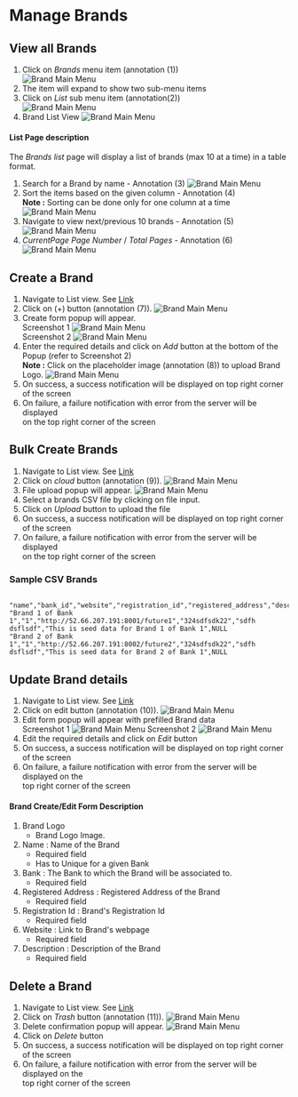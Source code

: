 # Manage Brands

## View all Brands
1. Click on _Brands_ menu item (annotation (1))  
![Brand Main Menu](/documentation/images/bank/brands/viewall1.png)
2. The item will expand to show two sub-menu items
3. Click on _List_ sub menu item (annotation(2))  
![Brand Main Menu](/documentation/images/bank/brands/viewall2.png)
4. Brand List View
![Brand Main Menu](/documentation/images/bank/brands/listview1.png)

#### List Page description

The _Brands list_ page will display a list of brands (max 10 at a time) in a table format.

1. Search for a Brand by name  - Annotation (3)
![Brand Main Menu](/documentation/images/bank/brands/listview2.png)
2. Sort the items based on the given column - Annotation (4)  
**Note :** Sorting can be done only for one column at a time
![Brand Main Menu](/documentation/images/bank/brands/listview3.png)
3. Navigate to view next/previous 10 brands - Annotation (5)
![Brand Main Menu](/documentation/images/bank/brands/listview4.png)
4. _CurrentPage Page Number_ / _Total Pages_ - Annotation (6)
![Brand Main Menu](/documentation/images/bank/brands/listview5.png)

## Create a Brand

1. Navigate to List view. See [Link](#view-all-brands)
2. Click on (+) button (annotation (7)).
![Brand Main Menu](/documentation/images/bank/brands/createview1.png)
3. Create form popup will appear.  
Screenshot 1
![Brand Main Menu](/documentation/images/bank/brands/createview2.png)  
Screenshot 2
![Brand Main Menu](/documentation/images/bank/brands/createview3.png)
4. Enter the required details and click on _Add_ button at the bottom of the Popup (refer to Screenshot 2)  
**Note :** Click on the placeholder image (annotation (8)) to upload Brand Logo.
![Brand Main Menu](/documentation/images/bank/brands/createview4.png)
5. On success, a success notification will be displayed on top right corner of the screen
6. On failure, a failure notification with error from the server will be displayed  
on the top right corner of the screen

## Bulk Create Brands

1. Navigate to List view. See [Link](#view-all-brands)
2. Click on _cloud_ button (annotation (9)).
![Brand Main Menu](/documentation/images/bank/brands/bulkcreateview1.png)
3. File upload popup will appear.
![Brand Main Menu](/documentation/images/bank/brands/bulkcreateview2.png)
3. Select a brands CSV file by clicking on file input.
4. Click on _Upload_ button to upload the file
5. On success, a success notification will be displayed on top right corner of the screen
6. On failure, a failure notification with error from the server will be displayed  
on the top right corner of the screen

### Sample CSV Brands

```

"name","bank_id","website","registration_id","registered_address","description","logo"
"Brand 1 of Bank 1","1","http://52.66.207.191:8001/future1","324sdfsdk22","sdfh dsflsdf","This is seed data for Brand 1 of Bank 1",NULL
"Brand 2 of Bank 1","1","http://52.66.207.191:8002/future2","324sdfsdk22","sdfh dsflsdf","This is seed data for Brand 2 of Bank 1",NULL

```


## Update Brand details

1. Navigate to List view. See [Link](#view-all-brands)
2. Click on edit button (annotation (10)).
![Brand Main Menu](/documentation/images/bank/brands/updateview1.png)
3. Edit form popup will appear with prefilled Brand data  
Screenshot 1
![Brand Main Menu](/documentation/images/bank/brands/updateview2.png)
Screenshot 2
![Brand Main Menu](/documentation/images/bank/brands/updateview3.png)
4. Edit the required details and click on _Edit_ button
5. On success, a success notification will be displayed on top right corner of the screen
6. On failure, a failure notification with error from the server will be displayed on the  
top right corner of the screen

#### Brand Create/Edit Form Description

1. Brand Logo
	- Brand Logo Image.
2. Name : Name of the Brand
	- Required field
	- Has to Unique for a given Bank
3. Bank : The Bank to which the Brand will be associated to.
	- Required field
4. Registered Address : Registered Address of the Brand
	- Required field
5. Registration Id : Brand's Registration Id
	- Required field
6. Website : Link to Brand's webpage
	- Required field
7. Description : Description of the Brand
	- Required field


## Delete a Brand

1. Navigate to List view. See [Link](#view-all-brands)
2. Click on _Trash_ button (annotation (11)).
![Brand Main Menu](/documentation/images/bank/brands/deleteview1.png)
3. Delete confirmation popup will appear.
![Brand Main Menu](/documentation/images/bank/brands/deleteview2.png)
4. Click on _Delete_ button
5. On success, a success notification will be displayed on top right corner of the screen
6. On failure, a failure notification with error from the server will be displayed on the  
top right corner of the screen

